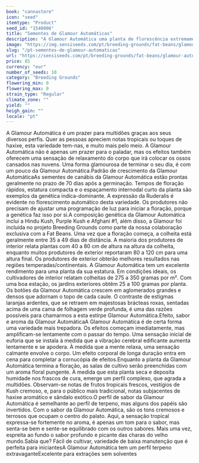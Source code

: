 ```yaml
---
book: "cannastore"
icon: "seed"
itemtype: "Product"
seed_id: "1540006"
title: "Sementes de Glamour Automáticas"
description: "A Glamour Automática uma planta de florescência extremamente rápida e estrutura compacta. Níveis de THC de 19 a 23%. Perfis tropicais, cremosos e terrosos."
image: "https://img.sensiseeds.com/pt/breeding-grounds/fat-beans/glamour-automatica-image.png"
slug: "/pt-sementes-de-glamour-automaticas"
url: "https://sensiseeds.com/pt/breeding-grounds/fat-beans/glamour-automatica?a_aid=cannastore"
price: 85
currency: "eur"
number_of_seeds: 10
category: "Breeding Grounds"
flowering_min: 0
flowering_max: 0
strain_type: "Regular"
climate_zone: ""
yield: ""
heigh_gain: ""
locale: "pt"
---
```

A Glamour Automática é um prazer para multidões graças aos seus diversos perfis. Quer as pessoas apreciem notas tropicais ou toques de haxixe, esta variedade tem-nas, e muito mais pelo meio. A Glamour Automática não é apenas um prazer para o paladar, mas os efeitos também oferecem uma sensação de relaxamento do corpo que irá colocar os ossos cansados nas nuvens. Uma forma glamourosa de terminar o seu dia, é com um pouco da Glamour Automática.Padrão de crescimento da Glamour AutomáticaAs sementes de canábis da Glamour Automática estão prontas geralmente no prazo de 70 dias após a germinação. Tempos de floração rápidos, estatura compacta e o espaçamento internodal curto da planta são exemplos da genética indica-dominante. A expressão da Ruderalis é evidente no florescimento automático desta variedade. Os produtores não precisam de ajustar uma programação de luz para iniciar a floração, porque a genética faz isso por si.A composição genética da Glamour Automática inclui a Hindu Kush, Purple Kush e Afghani #1, além disso, a Glamour foi incluída no projeto Breeding Grounds como parte da nossa colaboração exclusiva com a Fat Beans. Uma vez que a floração começa, a colheita está geralmente entre 35 a 49 dias de distância. A maioria dos produtores de interior relata plantas com 40 a 80 cm de altura na altura da colheita, enquanto muitos produtores de exterior reportaram 80 a 120 cm para uma altura final. Os produtores de exterior obterão melhores resultados nas regiões temperadas/continentais. A Glamour Automática tem um excelente rendimento para uma planta da sua estatura. Em condições ideais, os cultivadores de interior relatam colheitas de 275 a 350 gramas por m². Com uma boa estação, os jardins exteriores obtêm 25 a 100 gramas por planta. Os botões da Glamour Automática crescem em aglomerados grandes e densos que adornam o topo de cada caule. O contraste de estigmas laranjas ardentes, que se retraem em majestosas brácteas roxas, sentadas acima de uma cama de folhagem verde profunda, é uma das razões possíveis para chamarmos a esta estirpe Glamour Automática.Efeito, sabor e aroma da Glamour AutomáticaA Glamour Automática é de certa forma uma variedade mais trepadora. Os efeitos começam imediatamente, mas amplificam-se lentamente com o passar do tempo. Uma sensação inicial de euforia que se instala à medida que a vibração cerebral edificante aumenta lentamente e se apodera. À medida que a mente relaxa, uma sensação calmante envolve o corpo. Um efeito corporal de longa duração entra em cena para completar a cornucópia de efeitos.Enquanto a planta da Glamour Automática termina a floração, as salas de cultivo serão preenchidas com um aroma floral pungente. À medida que esta planta seca e deposita humidade nos frascos de cura, emerge um perfil complexo, que agrada a multidões. Observam-se notas de frutos tropicais frescos, vestígios de Kush cremoso, e, para o público mais tradicional, notas subjacentes de haxixe aromático e sândalo exótico.O perfil de sabor da Glamour Automática é semelhante ao perfil de terpeno, mas alguns dos papéis são invertidos. Com o sabor da Glamour Automática, são os tons cremosos e terrosos que ocupam o centro do palato. Aqui, a sensação tropical expressa-se fortemente no aroma, é apenas um tom para o sabor, mas senta-se bem e sente-se equilibrado com os outros sabores. Mais uma vez, espreita ao fundo o sabor profundo e picante das charas do velho mundo.Sabia que? Fácil de cultivar, variedade de baixa manutenção que é perfeita para iniciantesA Glamour Automática tem um perfil terpeno extravaganteExcelente para extrações sem solventes
